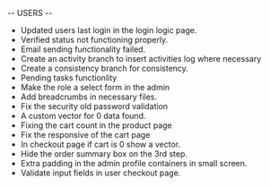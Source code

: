 -- USERS --
- Updated users last login in the login logic page.
- Verified status not functioning properly.
- Email sending functionality failed.
- Create an activity branch to insert activities log where necessary
- Create a consistency branch for consistency.
- Pending tasks functionlity
- Make the role a select form in the admin
- Add breadcrumbs in necessary files.
- Fix the security old password validation
- A custom vector for 0 data found.
- Fixing the cart count in the product page
- Fix the responsive of the cart page
- In checkout page if cart is 0 show a vector.
- Hide the order summary box on the 3rd step.
- Extra padding in the admin profile containers in small screen.
- Validate input fields in user checkout page.